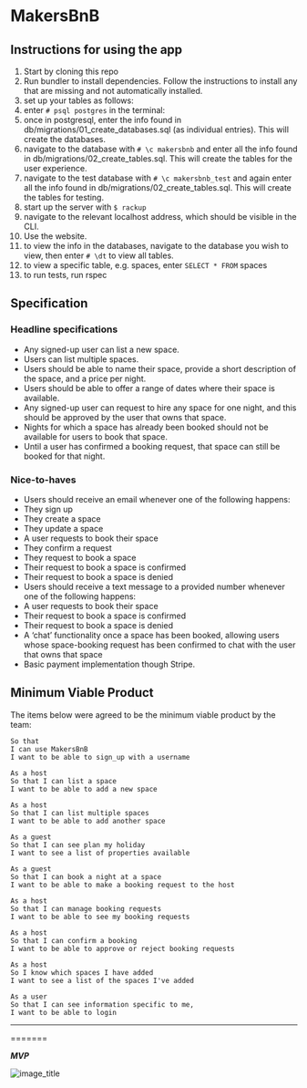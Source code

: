 # MakersBnB

## Instructions for using the app

1. Start by cloning this repo
2. Run bundler to install dependencies. Follow the instructions to install any that are missing and not automatically installed. 
3. set up your tables as follows:
4. enter ```# psql postgres``` in the terminal:
5. once in postgresql, enter the info found in db/migrations/01_create_databases.sql (as individual entries). This will create the databases.
6. navigate to the database with ```# \c makersbnb``` and enter all the info found in db/migrations/02_create_tables.sql. This will create the tables for the user experience.
7. navigate to the test database with ```# \c makersbnb_test``` and again enter all the info found in db/migrations/02_create_tables.sql. This will create the tables for testing. 
8. start up the server with ```$ rackup```
9. navigate to the relevant localhost address, which should be visible in the CLI. 
10. Use the website.
11. to view the info in the databases, navigate to the database you wish to view, then enter ```# \dt``` to view all tables.
12. to view a specific table, e.g. spaces, enter ```SELECT * FROM``` spaces
13. to run tests, run rspec

## Specification

### Headline specifications

- Any signed-up user can list a new space.
- Users can list multiple spaces.
- Users should be able to name their space, provide a short description of the space, and a price per night.
- Users should be able to offer a range of dates where their space is available.
- Any signed-up user can request to hire any space for one night, and this should be approved by the user that owns that space.
- Nights for which a space has already been booked should not be available for users to book that space.
- Until a user has confirmed a booking request, that space can still be booked for that night.

### Nice-to-haves

- Users should receive an email whenever one of the following happens:
 - They sign up
 - They create a space
 - They update a space
 - A user requests to book their space
 - They confirm a request
 - They request to book a space
 - Their request to book a space is confirmed
 - Their request to book a space is denied
- Users should receive a text message to a provided number whenever one of the following happens:
 - A user requests to book their space
 - Their request to book a space is confirmed
 - Their request to book a space is denied
- A ‘chat’ functionality once a space has been booked, allowing users whose space-booking request has been confirmed to chat with the user that owns that space
- Basic payment implementation though Stripe.

## Minimum Viable Product

The items below were agreed to be the minimum viable product by the team:
```
So that
I can use MakersBnB
I want to be able to sign_up with a username

As a host
So that I can list a space
I want to be able to add a new space

As a host
So that I can list multiple spaces
I want to be able to add another space

As a guest
So that I can see plan my holiday
I want to see a list of properties available

As a guest
So that I can book a night at a space
I want to be able to make a booking request to the host

As a host
So that I can manage booking requests
I want to be able to see my booking requests

As a host
So that I can confirm a booking
I want to be able to approve or reject booking requests

As a host
So I know which spaces I have added
I want to see a list of the spaces I've added

As a user
So that I can see information specific to me,
I want to be able to login
```
-----

=======

***MVP***


![image_title](/images/domain_modelling.png)

